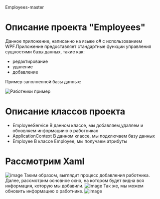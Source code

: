Employees-master
# Описание проекта "Employees"
  Данное приложение, написанно на языке с# с использованием WPF.Приложение предоставляет стандартные функции управления сущностями базы данных, такие как: 
+  редактирование 
+  удаление 
+  добавление


  Пример заполненной базы данных:
  
  
![Работники пример](https://user-images.githubusercontent.com/109080032/209127286-37b19d50-103e-47d8-aee8-12b7c917baf0.png)

# Описание классов проекта
 + EmployeeService 
 В данном классе, мы добавляем,удаляем и обновляем информациию о работниках
 + ApplicationContext
 В данном классе, мы подключаем базу данных
 + Employee
 В классе Employee, мы получаем атрибуты
 # Рассмотрим Xaml 
 ![image](https://user-images.githubusercontent.com/109080032/209125929-dc33b862-17ae-4374-af5d-6b0c54df5f75.png)
  Таким образом, выглядит процесс добавления работника.
  Далее, рассмотрим основное окно, на котором будет видна вся информация, которую мы добавили.
  ![image](https://user-images.githubusercontent.com/109080032/209126019-0593ceb5-a074-431c-8418-ec1cead37a89.png)
  Так же, мы можем обновить информацию о работнике.
  ![image](https://user-images.githubusercontent.com/109080032/209126419-2066474a-3142-4d75-996a-db38cc930dec.png)

